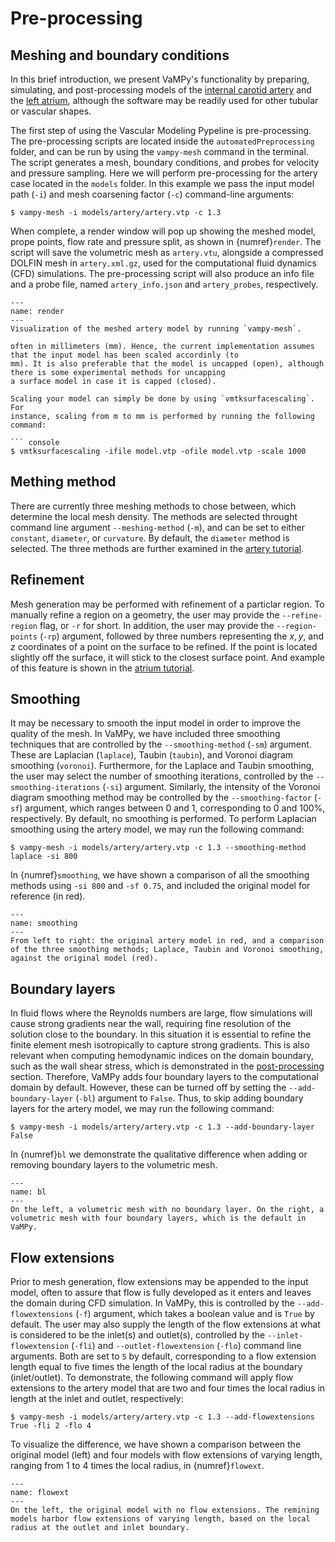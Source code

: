 # Pre-processing

## Meshing and boundary conditions

In this brief introduction, we present VaMPy's functionality by preparing, simulating, and post-processing models of
the [internal carotid artery](https://en.wikipedia.org/wiki/Internal_carotid_artery) and
the [left atrium](https://en.wikipedia.org/wiki/Atrium_(heart)), although the software may be readily used for other
tubular or vascular shapes.

The first step of using the Vascular Modeling Pypeline is pre-processing. The pre-processing scripts are located inside
the
`automatedPreprocessing` folder, and can be run by using the `vampy-mesh` command in the terminal. The script generates
a mesh, boundary conditions, and probes for velocity and pressure sampling. Here we will perform pre-processing for the
artery case located in the `models` folder. In this example we pass the input model path (`-i`) and mesh coarsening
factor (`-c`) command-line arguments:

``` console
$ vampy-mesh -i models/artery/artery.vtp -c 1.3
```

When complete, a render window will pop up showing the meshed model, prope points, flow rate and pressure split, as
shown in {numref}`render`. The script will save the volumetric mesh as `artery.vtu`, alongside a compressed DOLFIN mesh
in `artery.xml.gz`, used for the computational fluid dynamics (CFD) simulations. The pre-processing script will also
produce an info file and a probe file, named `artery_info.json` and `artery_probes`, respectively.

```{figure} figures/render.png
---
name: render
---
Visualization of the meshed artery model by running `vampy-mesh`.
```

```{attention} VaMPy has been developed for models that are originally segmented from medical images, where the units are
often in millimeters (mm). Hence, the current implementation assumes that the input model has been scaled accordinly (to
mm). It is also preferable that the model is uncapped (open), although there is some experimental methods for uncapping
a surface model in case it is capped (closed). 

Scaling your model can simply be done by using `vmtksurfacescaling`. For
instance, scaling from m to mm is performed by running the following command:

``` console
$ vmtksurfacescaling -ifile model.vtp -ofile model.vtp -scale 1000 
```

## Mething method

There are currently three meshing methods to chose between, which determine the local mesh density. The methods are
selected throught command line argument `--meshing-method` (`-m`), and can be set to either `constant`, `diameter`,
or `curvature`. By default, the `diameter` method is selected. The three methods are further examined in the [artery tutorial](tutorial:artery).

## Refinement

Mesh generation may be performed with refinement of a particlar region. To manually refine a region on a geometry, the
user may provide the `--refine-region` flag, or `-r` for short. In addition, the user may provide
the `--region-points` (`-rp`) argument, followed by three numbers representing the $x, y$, and $z$ coordinates of a
point on the surface to be refined. If the point is located slightly off the surface, it will stick to the closest
surface point. And example of this feature is shown in the [atrium tutorial](tutorial:atrium).

## Smoothing

It may be necessary to smooth the input model in order to improve the quality of the mesh. In VaMPy, we have included
three smoothing techniques that are controlled by the `--smoothing-method` (`-sm`) argument. These are
Laplacian (`laplace`), Taubin (`taubin`), and Voronoi diagram smoothing (`voronoi`). Furthermore, for the Laplace and
Taubin smoothing, the user may select the number of smoothing iterations, controlled by
the `--smoothing-iterations` (`-si`)
argument. Similarly, the intensity of the Voronoi diagram smoothing method may be controlled by
the `--smoothing-factor` (`-sf`) argument, which ranges between 0 and 1, corresponding to 0 and 100\%, respectively. By default, no smoothing is performed. To
perform Laplacian smoothing using the artery model, we may run the following command:

``` console
$ vampy-mesh -i models/artery/artery.vtp -c 1.3 --smoothing-method laplace -si 800
```

In {numref}`smoothing`, we have shown a comparison of all the smoothing methods using `-si 800` and `-sf 0.75`, and
included the original model for reference (in red).

```{figure} figures/smoothing.png
---
name: smoothing
---
From left to right: the original artery model in red, and a comparison of the three smoothing methods; Laplace, Taubin and Voronoi smoothing, against the original model (red). 
```

## Boundary layers

In fluid flows where the Reynolds numbers are large, flow simulations will cause strong gradients near the wall,
requiring fine resolution of the solution close to the boundary. In this situation it is essential to refine the finite
element mesh isotropically to capture strong gradients. This is also relevant when computing hemodynamic indices on the
domain boundary, such as the wall shear stress, which is demonstrated in the [post-processing](overview:post) section.
Therefore, VaMPy adds four boundary layers to the computational domain by default. However, these can be turned off by
setting the `--add-boundary-layer` (`-bl`) argument to `False`. Thus, to skip adding boundary layers for the artery
model, we may run the following command:

``` console
$ vampy-mesh -i models/artery/artery.vtp -c 1.3 --add-boundary-layer False
```

In {numref}`bl` we demonstrate the qualitative difference when adding or removing boundary layers to the volumetric
mesh.

```{figure} figures/boundary_layers.png
---
name: bl
---
On the left, a volumetric mesh with no boundary layer. On the right, a volumetric mesh with four boundary layers, which is the default in VaMPy.
```

## Flow extensions

Prior to mesh generation, flow extensions may be appended to the input model, often to assure that flow is fully
developed as it enters and leaves the domain during CFD simulation. In VaMPy, this is controlled by
the `--add-flowextensions` (`-f`)
argument, which takes a boolean value and is `True` by default. The user may also supply the length of the flow
extensions at what is considered to be the inlet(s) and outlet(s), controlled by the `--inlet-flowextension` (`-fli`)
and `--outlet-flowextension` (`-flo`) command line arguments. Both are set to `5` by default, corresponding to a flow
extension length equal to five times the length of the local radius at the boundary (inlet/outlet). To demonstrate, the
following command will apply flow extensions to the artery model that are two and four times the local radius in length
at the inlet and outlet, respectively:

``` console
$ vampy-mesh -i models/artery/artery.vtp -c 1.3 --add-flowextensions True -fli 2 -flo 4
```

To visualize the difference, we have shown a comparison between the original model (left) and four models with flow
extensions of varying length, ranging from 1 to 4 times the local radius, in {numref}`flowext`.

```{figure} figures/flow_extension.png
---
name: flowext
---
On the left, the original model with no flow extensions. The remining models harbor flow extensions of varying length, based on the local radius at the outlet and inlet boundary. 
```

